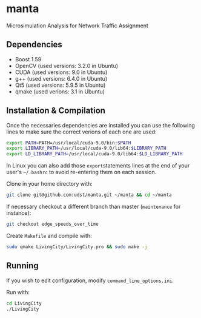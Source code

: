 # manta
Microsimulation Analysis for Network Traffic Assignment
## Dependencies

 - Boost 1.59
 - OpenCV (used versions: 3.2.0 in Ubuntu)
 - CUDA (used versions: 9.0 in Ubuntu)
 - g++ (used versions: 6.4.0 in Ubuntu)
 - Qt5 (used versions: 5.9.5 in Ubuntu)
 - qmake (used verions: 3.1 in Ubuntu)

## Installation & Compilation

Once the necessaries dependencies are installed you can use the following lines to make sure the
correct verions of each one are used:
```bash
export PATH=PATH=/usr/local/cuda-9.0/bin:$PATH
export LIBRARY_PATH=/usr/local/cuda-9.0/lib64:$LIBRARY_PATH 
export LD_LIBRARY_PATH=/usr/local/cuda-9.0/lib64:$LD_LIBRARY_PATH 
```

In Linux you can also add those `export`statements lines at the end of your user's `~/.bashrc` to
avoid re-entering them on each session.

Clone in your home directory with:
```bash
git clone git@github.com:udst/manta.git ~/manta && cd ~/manta
```

If necessary checkout a different branch than master (`maintenance` for instance):
```bash
git checkout edge_speeds_over_time
```

Create `Makefile` and compile with:
```bash
sudo qmake LivingCity/LivingCity.pro && sudo make -j
```

## Running

If you wish to edit configuration, modify `command_line_options.ini`.

Run with:
```bash
cd LivingCity
./LivingCity
```
